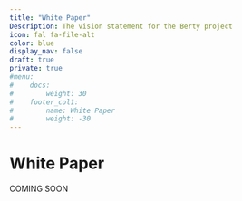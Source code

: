 ```yaml
---
title: "White Paper"
Description: The vision statement for the Berty project
icon: fal fa-file-alt
color: blue
display_nav: false
draft: true
private: true
#menu:
#    docs:
#        weight: 30
#    footer_col1:
#        name: White Paper
#        weight: -30
---
```


# White Paper

<span class="tag yellow"><i class="fal fa-exclamation-triangle"></i>COMING SOON</span>
